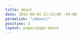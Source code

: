 ```yaml
---
title: about
date: 2016-08-01 21:33:00 -04:00
permalink: "/about/"
position: 3
layout: pages/page-about
---
```


